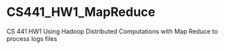 # CS441_HW1_MapReduce
CS 441 HW1 Using Hadoop Distributed Computations with Map Reduce to process logs files 
